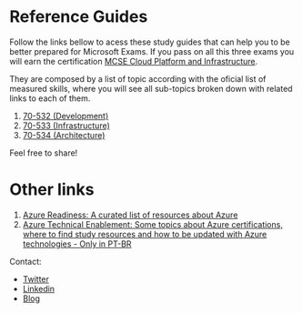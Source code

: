# Reference Guides

Follow the links bellow to acess these study guides that can help you to be better prepared for Microsoft Exams. If you pass on all this three exams you will earn the certification [MCSE Cloud Platform and Infrastructure](https://www.microsoft.com/en-us/learning/mcse-cloud-platform-infrastructure.aspx).

They are composed by a list of topic according with the oficial list of measured skills, where you will see all sub-topics broken down with related links to each of them.

1. [70-532 (Development)](70-532.md)
1. [70-533 (Infrastructure)](70-533.md)
1. [70-534 (Architecture)](70-534.md)

Feel free to share!

# Other links

1. [Azure Readiness: A curated list of resources about Azure](https://github.com/rmmartins/AzureReadiness)
1. [Azure Technical Enablement: Some topics about Azure certifications, where to find study resources and how to be updated with Azure technologies - Only in PT-BR](http://aka.ms/capacitacaoazure)

Contact: 

* [Twitter](http://twitter.com/ricardommartins)
* [Linkedin](http://br.linkedin.com/in/rmmartins)
* [Blog](http://www.ricardomartins.com.br)
